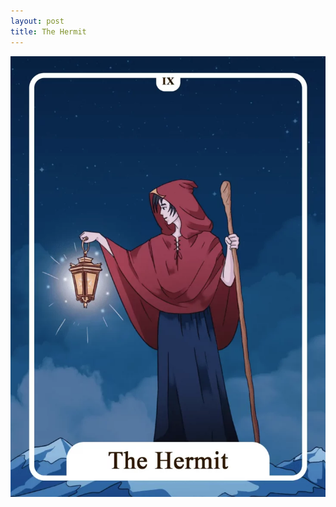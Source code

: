 ```yaml
---
layout: post
title: The Hermit
---
```


![](../images/9-The-Hermit-Tarot-Card-Meaning-732x1024.webp)
